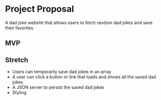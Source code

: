 # Project Proposal

A dad joke website that allows users to fetch random dad jokes and save their favorites.

## MVP
<!-- - A user can load the web page and see a dad joke on load -->
<!-- - A user can click a button to load a new dad joke -->

## Stretch
- Users can temporarily save dad jokes in an array
- A user can click a button or link that loads and shows all the saved dad jokes
- A JSON server to persist the saved dad jokes
- Styling
